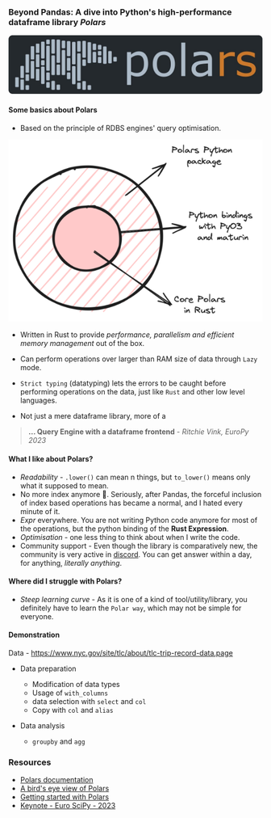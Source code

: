 ### Beyond Pandas: A dive into Python's high-performance dataframe library *Polars* 

![banner](/assets/polars_banner.jpg)

#### Some basics about Polars


- Based on the principle of RDBS engines' query optimisation. 

![polars structure](/assets/polars-core.png)

- Written in Rust to provide _performance, parallelism and efficient memory management_ out of the box.

- Can perform operations over larger than RAM size of data through `Lazy` mode.

- `Strict typing` (datatyping) lets the errors to be caught before performing operations on the data, just like `Rust` and other low level languages. 

- Not just a mere dataframe library, more of a
> **... Query Engine with a dataframe frontend** - _Ritchie Vink, EuroPy 2023_


#### What I like about Polars? 
- *Readability* - `.lower()` can mean n things, but `to_lower()` means only what it supposed to mean.
- No more index anymore :tada:. Seriously, after Pandas, the forceful inclusion of index based operations has became a normal, and I hated every minute of it.
- *Expr* everywhere. You are not writing Python code anymore for most of the operations, but the python binding of the **Rust Expression**.
- *Optimisation* - one less thing to think about when I write the code. 
- Community support - Even though the library is comparatively new, the community is very active in [discord](https://discord.gg/rjAmwfY6). You can get answer within a day, for anything, *literally anything*. 

#### Where did I struggle with Polars?
- *Steep learning curve* - As it is one of a kind of tool/utility/library, you definitely have to learn the `Polar way`, which may not be simple for everyone. 


#### Demonstration

Data - https://www.nyc.gov/site/tlc/about/tlc-trip-record-data.page

- Data preparation 
  - Modification of data types
  - Usage of `with_columns`
  - data selection with `select` and `col`
  - Copy with `col` and `alias`

- Data analysis
  - `groupby` and `agg`


### Resources
- [Polars documentation](https://docs.pola.rs/py-polars/html/reference/index.html)
- [A bird's eye view of Polars](https://pola.rs/posts/polars_birds_eye_view/)
- [Getting started with Polars](https://youtu.be/CJ0f45evuME?si=VlWM7PzHVMziMx2i)
- [Keynote - Euro SciPy - 2023](https://youtu.be/GTVm3QyJ-3I?si=0UBj7SIIYLlrliCM)